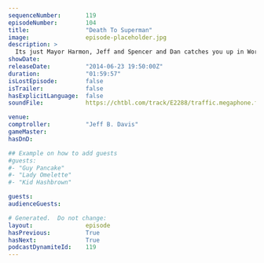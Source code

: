 ```yaml
---
sequenceNumber:       119
episodeNumber:        104
title:                "Death To Superman"
image:                episode-placeholder.jpg
description: >
  Its just Mayor Harmon, Jeff and Spencer and Dan catches you up in World Cup corner and later, Dan improvises his own Superman movie. In D&D, the gang becomes a literal gang and finally loots.
showDate:             
releaseDate:          "2014-06-23 19:50:00Z"
duration:             "01:59:57"
isLostEpisode:        false
isTrailer:            false
hasExplicitLanguage:  false
soundFile:            https://chtbl.com/track/E2288/traffic.megaphone.fm/STA2790185279.mp3?updated=1556326540

venue:                
comptroller:          "Jeff B. Davis"
gameMaster:           
hasDnD:               

## Example on how to add guests
#guests:
#- "Guy Pancake"
#- "Lady Omelette"
#- "Kid Hashbrown"

guests:
audienceGuests:

# Generated.  Do not change:
layout:               episode
hasPrevious:          True
hasNext:              True
podcastDynamiteId:    119
---
```

